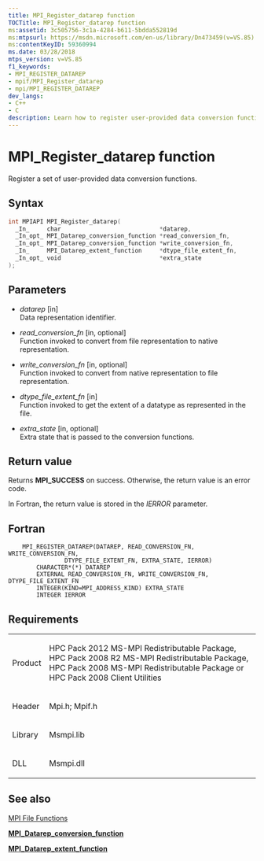 ```yaml
---
title: MPI_Register_datarep function
TOCTitle: MPI_Register_datarep function
ms:assetid: 3c505756-3c1a-4284-b611-5bdda552819d
ms:mtpsurl: https://msdn.microsoft.com/en-us/library/Dn473459(v=VS.85)
ms:contentKeyID: 59360994
ms.date: 03/28/2018
mtps_version: v=VS.85
f1_keywords:
- MPI_REGISTER_DATAREP
- mpif/MPI_Register_datarep
- mpi/MPI_REGISTER_DATAREP
dev_langs:
- C++
- C
description: Learn how to register user-provided data conversion functions using MPI_Register_datarep on Microsoft's official site. Perfect for HPC Pack users.
---
```


# MPI\_Register\_datarep function

Register a set of user-provided data conversion functions.

## Syntax

``` c++
int MPIAPI MPI_Register_datarep(
  _In_     char                            *datarep,
  _In_opt_ MPI_Datarep_conversion_function *read_conversion_fn,
  _In_opt_ MPI_Datarep_conversion_function *write_conversion_fn,
  _In_     MPI_Datarep_extent_function     *dtype_file_extent_fn,
  _In_opt_ void                            *extra_state
);
```

## Parameters

  - *datarep* \[in\]  
    Data representation identifier.

  - *read\_conversion\_fn* \[in, optional\]  
    Function invoked to convert from file representation to native representation.

  - *write\_conversion\_fn* \[in, optional\]  
    Function invoked to convert from native representation to file representation.

  - *dtype\_file\_extent\_fn* \[in\]  
    Function invoked to get the extent of a datatype as represented in the file.

  - *extra\_state* \[in, optional\]  
    Extra state that is passed to the conversion functions.

## Return value

Returns **MPI\_SUCCESS** on success. Otherwise, the return value is an error code.

In Fortran, the return value is stored in the *IERROR* parameter.

## Fortran

``` FORTRAN
    MPI_REGISTER_DATAREP(DATAREP, READ_CONVERSION_FN, WRITE_CONVERSION_FN,
                DTYPE_FILE_EXTENT_FN, EXTRA_STATE, IERROR)
        CHARACTER*(*) DATAREP
        EXTERNAL READ_CONVERSION_FN, WRITE_CONVERSION_FN, DTYPE_FILE_EXTENT_FN
        INTEGER(KIND=MPI_ADDRESS_KIND) EXTRA_STATE
        INTEGER IERROR
```

## Requirements

<table>
<colgroup>
<col  />
<col  />
</colgroup>
<tbody>
<tr class="odd">
<td><p>Product</p></td>
<td><p>HPC Pack 2012 MS-MPI Redistributable Package, HPC Pack 2008 R2 MS-MPI Redistributable Package, HPC Pack 2008 MS-MPI Redistributable Package or HPC Pack 2008 Client Utilities</p></td>
</tr>
<tr class="even">
<td><p>Header</p></td>
<td>Mpi.h;
Mpif.h</td>
</tr>
<tr class="odd">
<td><p>Library</p></td>
<td>Msmpi.lib</td>
</tr>
<tr class="even">
<td><p>DLL</p></td>
<td>Msmpi.dll</td>
</tr>
</tbody>
</table>


## See also

[MPI File Functions](mpi-file-functions.md)

[**MPI\_Datarep\_conversion\_function**](mpi-datarep-conversion-function-callback-function.md)

[**MPI\_Datarep\_extent\_function**](mpi-datarep-extent-function-callback-function.md)

